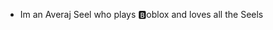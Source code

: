 - Im an Averaj Seel who plays 🅱️oblox and loves all the Seels
<!---
Averaj-Seel/Averaj-Seel is a ✨ special ✨ repository because its `README.md` (this file) appears on your GitHub profile.
You can click the Preview link to take a look at your changes.
--->

